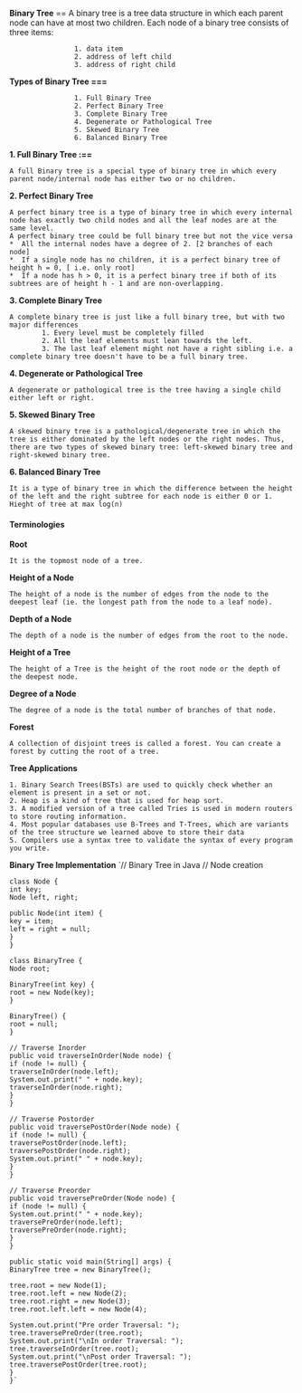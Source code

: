 **Binary Tree** == A binary tree is a tree data structure in which each parent node can have at most two children. Each node of a binary tree consists of three items:

                    1. data item
                    2. address of left child
                    3. address of right child

**Types of Binary Tree ===**

                    1. Full Binary Tree   
                    2. Perfect Binary Tree      
                    3. Complete Binary Tree 
                    4. Degenerate or Pathological Tree 
                    5. Skewed Binary Tree 
                    6. Balanced Binary Tree


**1. Full Binary Tree :==**

    A full Binary tree is a special type of binary tree in which every parent node/internal node has either two or no children.


**2. Perfect Binary Tree**

    A perfect binary tree is a type of binary tree in which every internal node has exactly two child nodes and all the leaf nodes are at the same level.
    A perfect binary tree could be full binary tree but not the vice versa
    *  All the internal nodes have a degree of 2. [2 branches of each node]
    *  If a single node has no children, it is a perfect binary tree of height h = 0, [ i.e. only root]
    *  If a node has h > 0, it is a perfect binary tree if both of its subtrees are of height h - 1 and are non-overlapping.


**3. Complete Binary Tree**

    A complete binary tree is just like a full binary tree, but with two major differences
            1. Every level must be completely filled
            2. All the leaf elements must lean towards the left.
            3. The last leaf element might not have a right sibling i.e. a complete binary tree doesn't have to be a full binary tree.


**4. Degenerate or Pathological Tree**

    A degenerate or pathological tree is the tree having a single child either left or right.


**5. Skewed Binary Tree**

    A skewed binary tree is a pathological/degenerate tree in which the tree is either dominated by the left nodes or the right nodes. Thus, there are two types of skewed binary tree: left-skewed binary tree and right-skewed binary tree.


**6. Balanced Binary Tree**

    It is a type of binary tree in which the difference between the height of the left and the right subtree for each node is either 0 or 1.
    Hieght of tree at max log(n)


#### Terminologies #####

**Root**
            
    It is the topmost node of a tree.


**Height of a Node**

    The height of a node is the number of edges from the node to the deepest leaf (ie. the longest path from the node to a leaf node).

**Depth of a Node**

    The depth of a node is the number of edges from the root to the node.

**Height of a Tree**

    The height of a Tree is the height of the root node or the depth of the deepest node.

**Degree of a Node**

    The degree of a node is the total number of branches of that node.

**Forest**

    A collection of disjoint trees is called a forest. You can create a forest by cutting the root of a tree.

**Tree Applications**

    1. Binary Search Trees(BSTs) are used to quickly check whether an element is present in a set or not.
    2. Heap is a kind of tree that is used for heap sort.
    3. A modified version of a tree called Tries is used in modern routers to store routing information.
    4. Most popular databases use B-Trees and T-Trees, which are variants of the tree structure we learned above to store their data
    5. Compilers use a syntax tree to validate the syntax of every program you write.

**Binary Tree Implementation** 
    `// Binary Tree in Java 
    // Node creation
    
    class Node {
    int key;
    Node left, right;
    
    public Node(int item) {
    key = item;
    left = right = null;
    }
    }
    
    class BinaryTree {
    Node root;
    
    BinaryTree(int key) {
    root = new Node(key);
    }
    
    BinaryTree() {
    root = null;
    }
    
    // Traverse Inorder
    public void traverseInOrder(Node node) {
    if (node != null) {
    traverseInOrder(node.left);
    System.out.print(" " + node.key);
    traverseInOrder(node.right);
    }
    }
    
    // Traverse Postorder
    public void traversePostOrder(Node node) {
    if (node != null) {
    traversePostOrder(node.left);
    traversePostOrder(node.right);
    System.out.print(" " + node.key);
    }
    }
    
    // Traverse Preorder
    public void traversePreOrder(Node node) {
    if (node != null) {
    System.out.print(" " + node.key);
    traversePreOrder(node.left);
    traversePreOrder(node.right);
    }
    }
    
    public static void main(String[] args) {
    BinaryTree tree = new BinaryTree();
    
    tree.root = new Node(1);
    tree.root.left = new Node(2);
    tree.root.right = new Node(3);
    tree.root.left.left = new Node(4);
    
    System.out.print("Pre order Traversal: ");
    tree.traversePreOrder(tree.root);
    System.out.print("\nIn order Traversal: ");
    tree.traverseInOrder(tree.root);
    System.out.print("\nPost order Traversal: ");
    tree.traversePostOrder(tree.root);
    }
    }`
